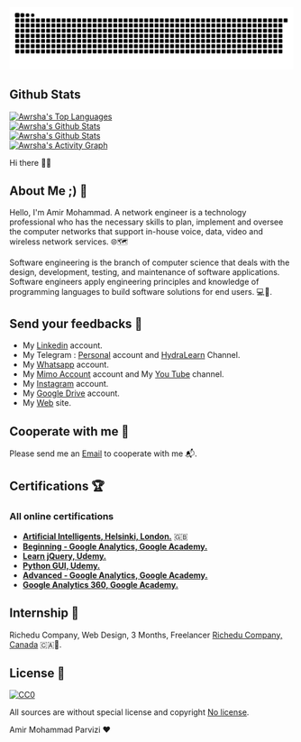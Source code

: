 <img src="https://raw.githubusercontent.com/imrrobat/imrrobat/d1b244e170d2b75fdda3efd499eaaf163f7a617c/images/github-contribution-grid-snake.svg" alt="just for fun :D">


<h2> Github Stats</h2>

<div>
    <a href="#"><img alt="Awrsha's Top Languages" src="https://github-readme-stats.vercel.app/api/top-langs/?username=Awrsha&langs_count=10&layout=compact&theme=react&hide_border=true&bg_color=0D1117&title_color=F0DB4F&icon_color=F0DB4F" height="200px" /></a>
    <br>
    <a href="#"><img alt="Awrsha's Github Stats" src="https://github-readme-stats.vercel.app/api?username=Awrsha&show_icons=true&include_all_commits=true&count_private=true&theme=react&hide_border=true&bg_color=0D1117&title_color=F0DB4F&icon_color=F0DB4F" height="200px" /></a>
    <br>
    <a href="#"><img alt="Awrsha's Github Stats" src="https://github-readme-streak-stats.herokuapp.com?user=Awrsha&theme=gruvbox_duo&background=0D1117&hide_border=true&ring=F0DB4F&currStreakLabel=F0DB4F&sideNums=F0DB4F&currStreakNum=F0DB4F&sideLabels=F0DB4F" height="200px" /></a>
    <br>
    <a href="#"><img alt="Awrsha's Activity Graph" src="https://activity-graph.herokuapp.com/graph?username=Awrsha&custom_title=IntelligentQuantum's%20Contribution%20Graph&bg_color=0D1117&color=F0DB4F&line=FFFFFF&point=F0DB4F&hide_border=true" height="200px" /></a>
</div>

Hi there 👋🏻

## About Me ;) 💫

Hello, I'm Amir Mohammad.  A network engineer is a technology professional who has the necessary skills to plan, implement and oversee the computer networks that support in-house voice, data, video and wireless network services. 🌐🗺️

Software engineering is the branch of computer science that deals with the design, development, testing, and maintenance of software applications. Software engineers apply engineering principles and knowledge of programming languages to build software solutions for end users. 💻👾.

## Send your feedbacks 🚀

- My [Linkedin](https://www.linkedin.com/in/Awrsha) account.
- My Telegram : [Personal](https://t.me/ItsAwrsha) account and [HydraLearn](https://t.me/HydraLearn) Channel.
- My [Whatsapp](https://wa.me/+989011325118) account.
- My [Mimo Account](https://getmimo.com/invite/715ay7) account and My [You Tube](https://www.youtube.com/channel/UCVpD4soBf5-zrTXScQohtHQ) channel.
- My [Instagram](https://instagram.com/awrsha._.parvizi?utm_medium=copy_link) account.
- My [Google Drive](https://drive.google.com/file/d/1-JAbCn7hOPv5mH65cUzajzVyyNWV5VTR/view?usp=drivesdk) account.
- My [Web](https://redl.ink/Awrha) site.

## Cooperate with me 🎯

Please send me an  [Email](official.parvizi@gmail.com) to cooperate with me 📬.

## Certifications 🏆

### All online certifications
- **[Artificial Intelligents,  Helsinki, London.](https://certificates.mooc.fi/validate/uwzjs879c1)** 🇬🇧
- **[Beginning - Google Analytics, Google Academy.](https://analytics.google.com/analytics/academy/certificate/7v9YWTp9TRibZ68pZkreAA)**
- **[Learn jQuery, Udemy.](https://www.udemy.com/certificate/UC-22ac08d0-8085-4f4e-bb1a-f7a77c8c1f0a/)**
- **[Python GUI, Udemy.](https://www.udemy.com/certificate/UC-61474b52-b274-4054-81ac-2ad4271acbfc/)**
- **[Advanced - Google Analytics, Google Academy.](https://analytics.google.com/analytics/academy/certificate/JO4rNbB1TsyZjDrKVm795Q)**
- **[Google Analytics 360, Google Academy.](https://analytics.google.com/analytics/academy/certificate/tuL7ZhgqQ0afLype42VBRA)**


## Internship 🔨

Richedu Company, Web Design, 3 Months, Freelancer [Richedu Company, Canada](richedu.co) 🇨🇦🍁.

## License 🤗
[![CC0](https://licensebuttons.net/p/zero/1.0/88x31.png)](https://creativecommons.org/publicdomain/zero/1.0/)

All  sources are without special license and copyright [No license]().

Amir Mohammad Parvizi ♥️

